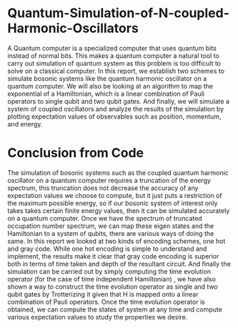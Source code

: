 # Quantum-Simulation-of-N-coupled-Harmonic-Oscillators

A Quantum computer is a specialized computer that uses quantum bits instead of normal bits.
This makes a quantum computer a natural tool to carry out simulation of quantum system as this
problem is too difficult to solve on a classical computer. In this report, we establish two schemes
to simulate bosonic systems like the quantum harmonic oscillator on a quantum computer. We
will also be looking at an algorithm to map the exponential of a Hamiltonian, which is a linear
combination of Pauli operators to single qubit and two qubit gates. And finally, we will simulate
a system of coupled oscillators and analyze the results of the simulation by plotting expectation
values of observables such as position, momentum, and energy.

# Conclusion from Code

The simulation of bosonic systems such as the coupled quantum harmonic oscillator on a quantum
computer requires a truncation of the energy spectrum, this truncation does not decrease the accuracy
of any expectation values we choose to compute, but it just puts a restriction of the maximum possible
energy, so if our bosonic system of interest only takes takes certain finite energy values, then it can be
simulated accurately on a quantum computer. Once we have the spectrum of truncated occupation
number spectrum, we can map these eigen states and the Hamiltonian to a system of qubits, there
are various ways of doing the same. In this report we looked at two kinds of encoding schemes, one
hot and gray code. While one hot encoding is simple to understand and implement, the results make
it clear that gray code encoding is superior both in terms of time taken and depth of the resultant
circuit. And finally the simulation can be carried out by simply computing the time evolution operator
(for the case of time independent Hamiltonian) , we have also shown a way to construct the time
evolution operator as single and two qubit gates by Trotterizing it given that H is mapped onto a
linear combination of Pauli operators. Once the time evolution operator is obtained, we can compute
the states of system at any time and compute various expectation values to study the properties we
desire.
